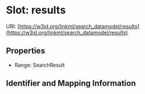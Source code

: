# Slot: results

URI: [https://w3id.org/linkml/search_datamodel/results](https://w3id.org/linkml/search_datamodel/results)



<!-- no inheritance hierarchy -->


## Properties

 * Range: SearchResult



## Identifier and Mapping Information





